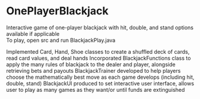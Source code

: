 # OnePlayerBlackjack
Interactive game of one-player blackjack with hit, double, and stand options available if applicable  
To play, open src and run BlackjackPlay.java  

Implemented Card, Hand, Shoe classes to create a shuffled deck of cards, read card values, and deal hands 
Incorporated BlackjackFunctions class to apply the many rules of blackjack to the dealer and player, alongside retrieving bets and payouts 
BlackjackTrainer developed to help players choose the mathematically best move as each game develops (including hit, double, stand)
BlackjackUI produced to set interactive user interface, allows user to play as many games as they want/or until funds are extinguished


